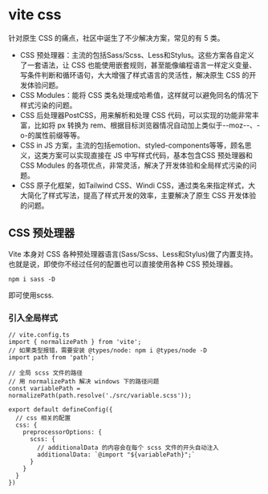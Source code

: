# vite css
针对原生 CSS 的痛点，社区中诞生了不少解决方案，常见的有 5 类。
- CSS 预处理器：主流的包括Sass/Scss、Less和Stylus。这些方案各自定义了一套语法，让 CSS 也能使用嵌套规则，甚至能像编程语言一样定义变量、写条件判断和循环语句，大大增强了样式语言的灵活性，解决原生 CSS 的开发体验问题。
- CSS Modules：能将 CSS 类名处理成哈希值，这样就可以避免同名的情况下样式污染的问题。
- CSS 后处理器PostCSS，用来解析和处理 CSS 代码，可以实现的功能非常丰富，比如将 px 转换为 rem、根据目标浏览器情况自动加上类似于--moz--、-o-的属性前缀等等。
- CSS in JS 方案，主流的包括emotion、styled-components等等，顾名思义，这类方案可以实现直接在 JS 中写样式代码，基本包含CSS 预处理器和 CSS Modules 的各项优点，非常灵活，解决了开发体验和全局样式污染的问题。
- CSS 原子化框架，如Tailwind CSS、Windi CSS，通过类名来指定样式，大大简化了样式写法，提高了样式开发的效率，主要解决了原生 CSS 开发体验的问题。

## CSS 预处理器
Vite 本身对 CSS 各种预处理器语言(Sass/Scss、Less和Stylus)做了内置支持。
也就是说，即使你不经过任何的配置也可以直接使用各种 CSS 预处理器。
```
npm i sass -D
```
即可使用scss.

### 引入全局样式
```
// vite.config.ts
import { normalizePath } from 'vite';
// 如果类型报错，需要安装 @types/node: npm i @types/node -D
import path from 'path';

// 全局 scss 文件的路径
// 用 normalizePath 解决 windows 下的路径问题
const variablePath = normalizePath(path.resolve('./src/variable.scss'));

export default defineConfig({
  // css 相关的配置
  css: {
    preprocessorOptions: {
      scss: {
        // additionalData 的内容会在每个 scss 文件的开头自动注入
        additionalData: `@import "${variablePath}";`
      }
    }
  }
})
```